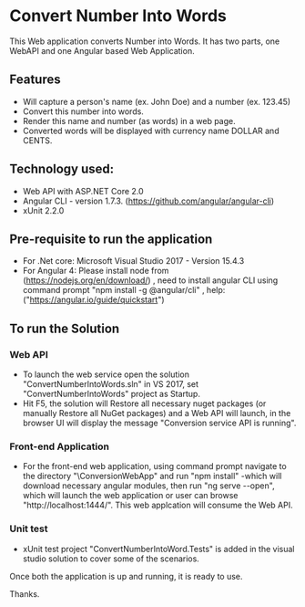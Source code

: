 # Convert Number Into Words

This Web application converts Number into Words. It has two parts, one WebAPI and one Angular based Web Application.

## Features
* Will capture a person's name (ex. John Doe) and a number (ex. 123.45)
* Convert this number into words.
* Render this name and number (as words) in a web page.
* Converted words will be displayed with currency name DOLLAR and CENTS.

## Technology used:

* Web API with ASP.NET Core 2.0
* Angular CLI - version 1.7.3. (https://github.com/angular/angular-cli)
* xUnit 2.2.0

## Pre-requisite to run the application

* For .Net core: Microsoft Visual Studio 2017 - Version 15.4.3
* For Angular 4: Please install node from (https://nodejs.org/en/download/) , need to install angular CLI using command prompt "npm install -g @angular/cli" , help: ("https://angular.io/guide/quickstart")


## To run the Solution

### Web API
* To launch the web service open the solution "ConvertNumberIntoWords.sln" in VS 2017, set "ConvertNumberIntoWords" project as Startup.
* Hit F5, the solution will Restore all necessary nuget packages (or manually Restore all NuGet packages) and a Web API will launch, in the browser UI will display the message "Conversion service API is running".

### Front-end Application
* For the front-end web application, using command prompt navigate to the directory "\ConversionWebApp" and run "npm install"
-which will download necessary angular modules, then run "ng serve --open", which will launch the web application or user can browse "http://localhost:1444/". This web applcation will consume the Web API.

### Unit test
* xUnit test project "ConvertNumberIntoWord.Tests" is added in the visual studio solution to cover some of the scenarios.


Once both the application is up and running, it is ready to use.

Thanks.

